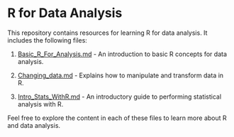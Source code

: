 # R for Data Analysis

This repository contains resources for learning R for data analysis. It includes the following files:

1. [Basic_R_For_Analysis.md](Basic_R_For_Analysis.md) - An introduction to basic R concepts for data analysis.

2. [Changing_data.md](Changing_data.md) - Explains how to manipulate and transform data in R.

3. [Intro_Stats_WithR.md](Intro_Stats_WithR.md) - An introductory guide to performing statistical analysis with R.

Feel free to explore the content in each of these files to learn more about R and data analysis.

